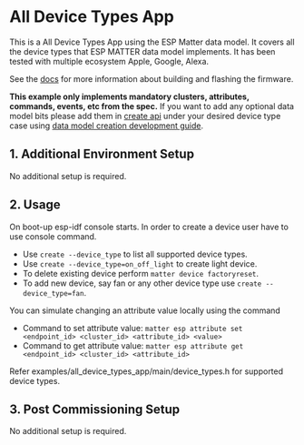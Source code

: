 # All Device Types App

This is a All Device Types App using the ESP Matter data model. It covers all the device types that ESP
MATTER data model implements. It has been tested with multiple ecosystem Apple, Google, Alexa.

See the [docs](https://docs.espressif.com/projects/esp-matter/en/latest/esp32/developing.html) for more information about building and flashing the firmware.

**This example only implements mandatory clusters, attributes, commands, events, etc from the spec.**
If you want to add any optional data model bits please add them in [create api](https://github.com/espressif/esp-matter/blob/main/examples/all_device_types_app/main/esp_matter_console_helpers.cpp#L146) under your desired device type case using [data model creation development guide](https://docs.espressif.com/projects/esp-matter/en/latest/esp32/developing.html#developing-your-product).

## 1. Additional Environment Setup

No additional setup is required.

## 2. Usage

On boot-up esp-idf console starts. In order to create a device user have to use console command.

-   Use `create --device_type` to list all supported device types.
-   Use `create --device_type=on_off_light` to create light device.
-   To delete existing device perform `matter device factoryreset`.
-   To add new device, say fan or any other device type use `create --device_type=fan`.

You can simulate changing an attribute value locally using the command

-   Command to set attribute value: `matter esp attribute set <endpoint_id> <cluster_id> <attribute_id> <value>`
-   Command to get attribute value: `matter esp attribute get <endpoint_id> <cluster_id> <attribute_id>`


Refer examples/all_device_types_app/main/device_types.h for supported device types.

## 3. Post Commissioning Setup

No additional setup is required.

